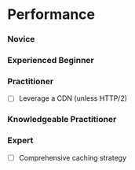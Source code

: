 # Performance

### Novice

### Experienced Beginner

### Practitioner

- [ ] Leverage a CDN (unless HTTP/2)

### Knowledgeable Practitioner

### Expert

- [ ] Comprehensive caching strategy

